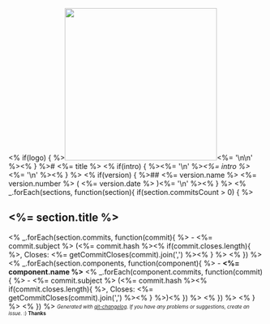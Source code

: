 <% if(logo) { %><img width="300px" src="<%= logo %>" /><%= '\n\n' %><% } %># <%= title %>
<% if(intro) { %><%= '\n' %>_<%= intro %>_<%= '\n' %><% } %>
<% if(version) { %>## <%= version.name %> <%= version.number %> ( <%= version.date %> )<%= '\n' %><% } %>
<% _.forEach(sections, function(section){ 
  if(section.commitsCount > 0) { %>
## <%= section.title %>
<% _.forEach(section.commits, function(commit){ %>  - <%= commit.subject %> (<%= commit.hash %><% if(commit.closes.length){ %>, Closes: <%= getCommitCloses(commit).join(',') %><% } %>
<% }) %><% _.forEach(section.components, function(component){ %>  - **<%= component.name %>**
<% _.forEach(component.commits, function(commit){ %>    - <%= commit.subject %> (<%= commit.hash %><% if(commit.closes.length){ %>, Closes: <%= getCommitCloses(commit).join(',') %><% } %>)<% }) %>
<% }) %>
<% } %>
<% }) %>
<sub><sup>*Generated with [git-changelog](https://github.com/rafinskipg/git-changelog). If you have any problems or suggestions, create an issue.* :) **Thanks** </sub></sup>